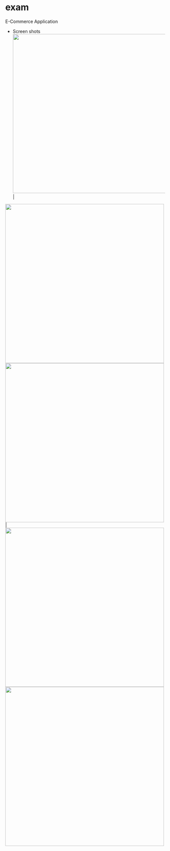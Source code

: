 # exam

E-Commerce Application

- Screen shots 
<img src = "https://user-images.githubusercontent.com/121785209/218710452-619e14e1-d85a-4f29-aeb8-62c563d8e78a.png" height = 500px/> |
<img src = "https://user-images.githubusercontent.com/121785209/218710954-65b61e97-85f8-4460-86d5-b84c200d9da0.png" height = 500px/> 
<img src = "https://user-images.githubusercontent.com/121785209/218711211-bc9b5aff-c480-4a39-b78e-ae4c04b4f544.png" height = 500px/> |
<img src = "https://user-images.githubusercontent.com/121785209/218711553-ca05bd58-cfc0-468c-ac52-a4619b62ce9c.png" height = 500px/>
<img src = "https://user-images.githubusercontent.com/121785209/218711604-60aebb5a-77c5-427d-9f3e-b91ed0d09357.png" height = 500px/>





